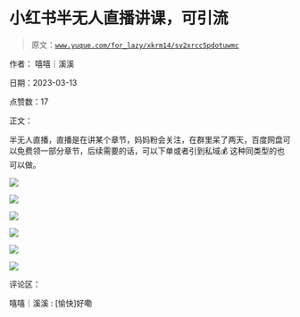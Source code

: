 # 小红书半无人直播讲课，可引流

> 原文：[`www.yuque.com/for_lazy/xkrm14/sv2xrcc5pdotuwmc`](https://www.yuque.com/for_lazy/xkrm14/sv2xrcc5pdotuwmc)

作者： 嘻嘻｜溪溪

日期：2023-03-13

点赞数：17

正文：

半无人直播，直播是在讲某个章节，妈妈粉会关注，在群里呆了两天，百度网盘可以免费领一部分章节，后续需要的话，可以下单或者引到私域💰 这种同类型的也可以做。

![](img/ae9039d2a3946e18dabf345899938372.png)  

![](img/1b975343d1684d9a1b5523f9d1415db5.png)  

![](img/1a2b027b528702412488a125327c58b4.png)  

![](img/f8e64c0d63b2ba4dc7cc89cc22f07cba.png)  

![](img/13f899dfac68d915402dd9f928e65957.png)  

![](img/a4f0d023b6daac0e668c544837610f82.png)  

评论区：

嘻嘻｜溪溪 : [愉快]好嘞

